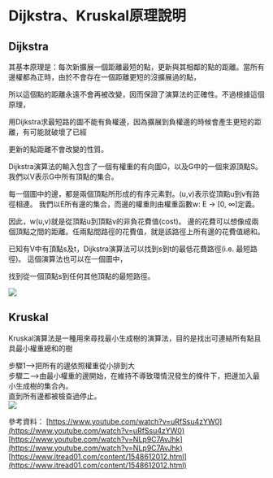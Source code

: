# Dijkstra、Kruskal原理說明

## Dijkstra

其基本原理是：每次新擴展一個距離最短的點，更新與其相鄰的點的距離。當所有邊權都為正時，由於不會存在一個距離更短的沒擴展過的點，

所以這個點的距離永遠不會再被改變，因而保證了演算法的正確性。不過根據這個原理，

用Dijkstra求最短路的圖不能有負權邊，因為擴展到負權邊的時候會產生更短的距離，有可能就破壞了已經

更新的點距離不會改變的性質。

Dijkstra演算法的輸入包含了一個有權重的有向圖G，以及G中的一個來源頂點S。 我們以V表示G中所有頂點的集合。  

每一個圖中的邊，都是兩個頂點所形成的有序元素對。(u,v)表示從頂點u到v有路徑相連。 我們以E所有邊的集合，而邊的權重則由權重函數w: E → [0, ∞]定義。  

因此，w(u,v)就是從頂點u到頂點v的非負花費值(cost)。 邊的花費可以想像成兩個頂點之間的距離。任兩點間路徑的花費值，就是該路徑上所有邊的花費值總和。   

已知有V中有頂點s及t，Dijkstra演算法可以找到s到t的最低花費路徑(i.e. 最短路徑)。 這個演算法也可以在一個圖中，  

找到從一個頂點s到任何其他頂點的最短路徑。  

![](/image/Dijkstra.png)

## Kruskal
Kruskal演算法是一種用來尋找最小生成樹的演算法，目的是找出可連結所有點且具最小權重總和的樹  

步驟1–>把所有的邊依照權重從小排到大  
步驟二–>由最小權重的邊開始，在維持不導致環情況發生的條件下，把邊加入最小生成樹的集合內。  
直到所有邊都被檢查過停止。  
![](https://i.imgur.com/dXpIrlS.gif) 

參考資料：
[https://www.youtube.com/watch?v=uRfSsu4zYW0](https://www.youtube.com/watch?v=uRfSsu4zYW0)   
[https://www.youtube.com/watch?v=NLp9C7AvJhk](https://www.youtube.com/watch?v=NLp9C7AvJhk)  
[https://www.itread01.com/content/1548612012.html](https://www.itread01.com/content/1548612012.html)  
 
